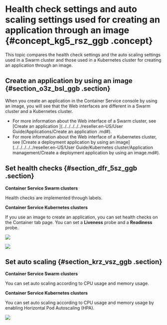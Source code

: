 # Health check settings and auto scaling settings used for creating an application through an image {#concept_kg5_rsz_ggb .concept}

This topic compares the health check settings and the auto scaling settings used in a Swarm cluster and those used in a Kubernetes cluster for creating an application through an image.

## Create an application by using an image {#section_o3z_bsl_ggb .section}

When you create an application in the Container Service console by using an image, you will see that the Web interfaces are different in a Swarm cluster and a Kubernetes cluster.

-   For more information about the Web interface of a Swarm cluster, see [Create an application ](../../../../../reseller.en-US/User Guide/Applications/Create an application .md#).
-   For more information about the Web interface of a Kubernetes cluster, see [Create a deployment application by using an image](../../../../../reseller.en-US/User Guide/Kubernetes cluster/Application management/Create a deployment application by using an image.md#).

## Set health checks {#section_dfr_5sz_ggb .section}

**Container Service Swarm clusters**

Health checks are implemented through labels.

**Container Service Kubernetes clusters**

If you use an image to create an application, you can set health checks on the Container tab page. You can set a **Liveness** probe and a **Readiness** probe.

![](http://static-aliyun-doc.oss-cn-hangzhou.aliyuncs.com/assets/img/84654/154829387635542_en-US.png)

![](http://static-aliyun-doc.oss-cn-hangzhou.aliyuncs.com/assets/img/84654/154829387635543_en-US.png)

## Set auto scaling {#section_krz_vsz_ggb .section}

**Container Service Swarm clusters**

You can set auto scaling according to CPU usage and memory usage.

**Container Service Kubernetes clusters**

You can set auto scaling according to CPU usage and memory usage by enabling Horizontal Pod Autoscaling \(HPA\).

![](http://static-aliyun-doc.oss-cn-hangzhou.aliyuncs.com/assets/img/84654/154829387635544_en-US.png)

